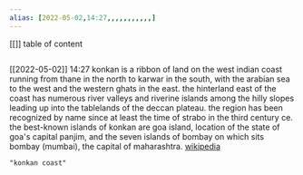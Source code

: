 ```yaml
---
alias: [2022-05-02,14:27,,,,,,,,,,,]
---
```

[[]]
table of content
```toc
```

[[2022-05-02]] 14:27
konkan is a ribbon of land on the west indian coast running from thane in the north to karwar in the south, with the arabian sea to the west and the western ghats in the east. the hinterland east of the coast has numerous river valleys and riverine islands among the hilly slopes leading up into the tablelands of the deccan plateau. the region has been recognized by name since at least the time of strabo in the third century ce. the best-known islands of konkan are goa island, location of the state of goa's capital panjim, and the seven islands of bombay on which sits bombay (mumbai), the capital of maharashtra.
[wikipedia](https://en.wikipedia.org/wiki/konkan)
```query
"konkan coast"
```